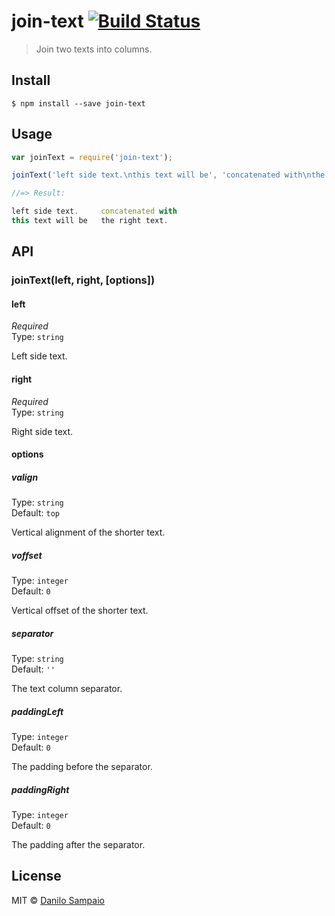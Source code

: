 # join-text [![Build Status](https://travis-ci.org/danilosampaio/join-text.svg?branch=master)](https://travis-ci.org/danilosampaio/join-text)

> Join two texts into columns.


## Install

```
$ npm install --save join-text
```


## Usage

```js
var joinText = require('join-text');

joinText('left side text.\nthis text will be', 'concatenated with\nthe right text.', {paddingRight: 2});

//=> Result:

left side text.     concatenated with
this text will be   the right text.
```


## API

### joinText(left, right, [options])

#### left

*Required*  
Type: `string`

Left side text.


#### right

*Required*  
Type: `string`

Right side text.


#### options

##### valign

Type: `string`  
Default: `top`

Vertical alignment of the shorter text.


##### voffset

Type: `integer`  
Default: `0`

Vertical offset of the shorter text.


##### separator

Type: `string`  
Default: `''`

The text column separator.


##### paddingLeft

Type: `integer`  
Default: `0`

The padding before the separator.


##### paddingRight

Type: `integer`  
Default: `0`

The padding after the separator.

## License

MIT © [Danilo Sampaio](http://github.org/danilosampaio)
